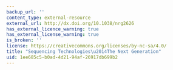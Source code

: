 ```yaml
---
backup_url: ''
content_type: external-resource
external_url: http://dx.doi.org/10.1038/nrg2626
has_external_licence_warning: true
has_external_license_warning: true
is_broken: ''
license: https://creativecommons.org/licenses/by-nc-sa/4.0/
title: "Sequencing Technologies\u2014The Next Generation"
uid: 1ee685c5-b0ad-4d21-94af-26917db699b2
---
```

